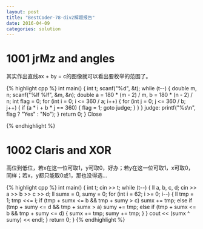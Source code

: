 ```yaml
---                                                                                                     
layout: post
title: "BestCoder-78-div2解题报告"
date: 2016-04-09
categories: solution
---
```

# 1001 jrMz and angles 
其实作出直线ax + by = c的图像就可以看出要枚举的范围了。

{% highlight cpp %}
int main() {
    int t;
    scanf("%d", &t);
    while (t--) {
        double m, n;
        scanf("%lf %lf", &m, &n);
        double a = 180 * (m - 2) / m, b = 180 * (n - 2) / n;
        int flag = 0;
        for (int i = 0; i <= 360 / a; i++) {
            for (int j = 0; j <= 360 / b; j++) {
                if (a * i + b * j == 360) {
                    flag = 1;
                    goto judge;
                }
            }
        }
judge:
        printf("%s\n", flag ? "Yes" : "No");
    }
    return 0;
}
Close

{% endhighlight %}

# 1002 Claris and XOR 
高位到低位，若x在这一位可取1，y可取0，好办；若y在这一位可取1，x可取0，同样；若x，y都只能取0或1，那也没得选...

{% highlight cpp %}
int main() {
    int t;
    cin >> t;
    while (t--) {
        ll a, b, c, d;
        cin >> a >> b >> c >> d;
        ll sumx = 0, sumy = 0;
        for (int i = 62; i >= 0; i--) {
            ll tmp = 1;
            tmp <<= i;
            if (tmp + sumx <= b && tmp + sumy > c)
                sumx += tmp;
            else if (tmp + sumy <= d && tmp + sumx > a)
                sumy += tmp;
            else if (tmp + sumx <= b && tmp + sumy <= d) {
                sumx += tmp;
                sumy += tmp;
            }
        }
        cout << (sumx ^ sumy) << endl;
    }
    return 0;
}
{% endhighlight %}
